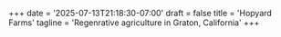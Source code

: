+++
date = '2025-07-13T21:18:30-07:00'
draft = false
title = 'Hopyard Farms'
tagline = 'Regenrative agriculture in Graton, California'
+++
